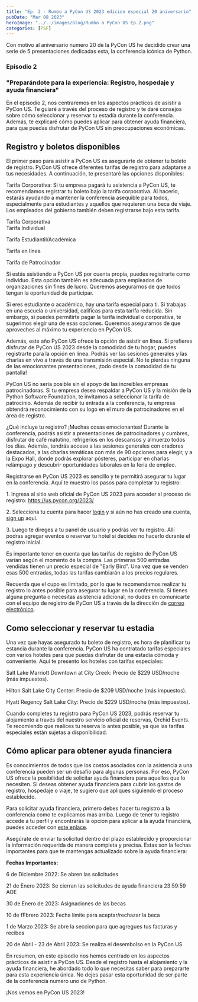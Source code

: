 ```yaml
---
title: "Ep. 2 - Rumbo a PyCon US 2023 edicion especial 20 aniversario"
pubDate: "Mar 08 2023"
heroImage: "../../images/blog/Rumbo a PyCon US Ep.2.png"
categories: [PSF]
---
```


Con motivo al aniversario numero 20 de la PyCon US he decidido crear una serie
de 5 presentaciones dedicadas esta, la conferencia icónica de Python.

### Episodio 2

### "Preparándote para la experiencia: Registro, hospedaje y ayuda financiera"

En el episodio 2, nos centraremos en los aspectos prácticos de asistir a PyCon
US. Te guiaré a través del proceso de registro y te daré consejos sobre cómo
seleccionar y reservar tu estadía durante la conferencia. Además, te explicaré
cómo puedes aplicar para obtener ayuda financiera, para que puedas disfrutar de
PyCon US sin preocupaciones económicas.

## Registro y boletos disponibles

El primer paso para asistir a PyCon US es asegurarte de obtener tu boleto de
registro. PyCon US ofrece diferentes tarifas de registro para adaptarse a tus
necesidades. A continuación, te presentaré las opciones disponibles:

Tarifa Corporativa: Si tu empresa pagará tu asistencia a PyCon US, te
recomendamos registrar tu boleto bajo la tarifa corporativa. Al hacerlo, estarás
ayudando a mantener la conferencia asequible para todos, especialmente para
estudiantes y aquellos que requieren una beca de viaje. Los empleados del
gobierno también deben registrarse bajo esta tarifa.

Tarifa Corporativa  
Tarifa Individual

Tarifa Estudiantil/Académica

Tarifa en línea

Tarifa de Patrocinador

Si estás asistiendo a PyCon US por cuenta propia, puedes registrarte como
individuo. Esta opción también es adecuada para empleados de organizaciones sin
fines de lucro. Queremos asegurarnos de que todos tengan la oportunidad de
participar.

Si eres estudiante o académico, hay una tarifa especial para ti. Si trabajas en
una escuela o universidad, calificas para esta tarifa reducida. Sin embargo, si
puedes permitirte pagar la tarifa individual o corporativa, te sugerimos elegir
una de esas opciones. Queremos asegurarnos de que aproveches al máximo tu
experiencia en PyCon US.

Además, este año PyCon US ofrece la opción de asistir en línea. Si prefieres
disfrutar de PyCon US 2023 desde la comodidad de tu hogar, puedes registrarte
para la opción en línea. Podrás ver las sesiones generales y las charlas en vivo
a través de una transmisión especial. No te pierdas ninguna de las emocionantes
presentaciones, ¡todo desde la comodidad de tu pantalla!

PyCon US no sería posible sin el apoyo de las increíbles empresas
patrocinadoras. Si tu empresa desea respaldar a PyCon US y la misión de la
Python Software Foundation, te invitamos a seleccionar la tarifa de patrocinio.
Además de recibir tu entrada a la conferencia, tu empresa obtendrá
reconocimiento con su logo en el muro de patrocinadores en el área de registro.

¿Qué incluye tu registro? ¡Muchas cosas emocionantes! Durante la conferencia,
podrás asistir a presentaciones de patrocinadores y cumbres, disfrutar de café
matutino, refrigerios en los descansos y almuerzo todos los días. Además,
tendrás acceso a las sesiones generales con oradores destacados, a las charlas
temáticas con más de 90 opciones para elegir, y a la Expo Hall, donde podrás
explorar pósteres, participar en charlas relámpago y descubrir oportunidades
laborales en la feria de empleo.

Registrarse en PyCon US 2023 es sencillo y te permitirá asegurar tu lugar en la
conferencia. Aquí te muestro los pasos para completar tu registro:

1\. Ingresa al sitio web oficial de PyCon US 2023 para acceder al proceso de
registro:
[<u>https://us.pycon.org/2023/</u>](https://us.pycon.org/2023/)

2\. Selecciona tu cuenta para hacer
[<u>login</u>](https://us.pycon.org/2023/accounts/login/) y si aún no has creado
una cuenta, [<u>sign up</u>](https://us.pycon.org/2023/accounts/signup/) aquí.

3\. Luego te direges a tu panel de usuario y podrás ver tu registro. Allí podras
agregar eventos o reservar tu hotel si decides no hacerlo durante el registro
inicial.

Es importante tener en cuenta que las tarifas de registro de PyCon US varían
según el momento de la compra. Las primeras 500 entradas vendidas tienen un
precio especial de "Early Bird". Una vez que se venden esas 500 entradas, todas
las tarifas cambiarán a los precios regulares.

Recuerda que el cupo es limitado, por lo que te recomendamos realizar tu
registro lo antes posible para asegurar tu lugar en la conferencia. Si tienes
alguna pregunta o necesitas asistencia adicional, no dudes en comunicarte con el
equipo de registro de PyCon US a través de la dirección de
[<u>correo electrónico</u>](mailto:pycon-reg@python.org).

## Como seleccionar y reservar tu estadia

Una vez que hayas asegurado tu boleto de registro, es hora de planificar tu
estancia durante la conferencia. PyCon US ha contratado tarifas especiales con
varios hoteles para que puedas disfrutar de una estadía cómoda y conveniente.
Aquí te presento los hoteles con tarifas especiales:

Salt Lake Marriott Downtown at City Creek: Precio de \$229 USD/noche (más
impuestos).

Hilton Salt Lake City Center: Precio de \$209 USD/noche (más impuestos).

Hyatt Regency Salt Lake City: Precio de \$229 USD/noche (más impuestos).

Cuando completes tu registro para PyCon US 2023, podrás reservar tu alojamiento
a través del nuestro servicio oficial de reservas, Orchid Events. Te recomiendo
que realices tu reserva lo antes posible, ya que las tarifas especiales están
sujetas a disponibilidad.

## Cómo aplicar para obtener ayuda financiera

Es conocimientos de todos que los costos asociados con la asistencia a una
conferencia pueden ser un desafío para algunas personas. Por eso, PyCon US
ofrece la posibilidad de solicitar ayuda financiera para aquellos que lo
necesiten. Si deseas obtener ayuda financiera para cubrir los gastos de
registro, hospedaje o viaje, te sugiero que apliques siguiendo el proceso
establecido.

Para solicitar ayuda financiera, primero debes hacer tu registro a la
conferencia como te explicamos mas arriba. Luego de tener tu registro accede a
tu perfil y encontrarás la opcion para aplicar a la ayuda financiera, puedes
acceder con
[<u>este enlace</u>](https://us.pycon.org/2023/attend/travel-grants/).

Asegúrate de enviar tu solicitud dentro del plazo establecido y proporcionar la
información requerida de manera completa y precisa. Estas son la fechas
importantes para que te mantengas actualizado sobre la ayuda financiera:

**Fechas Importantes:**

6 de Diciembre 2022: Se abren las solicitudes

21 de Enero 2023: Se cierran las solicitudes de ayuda financiera 23:59:59 AOE

30 de Enero de 2023: Asignaciones de las becas

10 de fFbrero 2023: Fecha límite para aceptar/rechazar la beca

1 de Marzo 2023: Se abre la seccion para que agregues tus facturas y recibos

20 de Abril - 23 de Abril 2023: Se realiza el desembolso en la PyCon US

En resumen, en este episodio nos hemos centrado en los aspectos prácticos de
asistir a PyCon US. Desde el registro hasta el alojamiento y la ayuda
financiera, he abordado todo lo que necesitas saber para prepararte para esta
experiencia única. No dejes pasar esta oportunidad de ser parte de la
conferencia numero uno de Python.

¡Nos vemos en PyCon US 2023!
